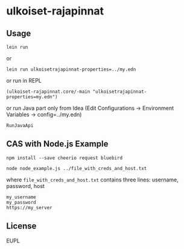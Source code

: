 # ulkoiset-rajapinnat


## Usage

`lein run`

or

`lein run ulkoisetrajapinnat-properties=../my.edn`

or run in REPL

`(ulkoiset-rajapinnat.core/-main "ulkoisetrajapinnat-properties=my.edn")`

or run Java part only from Idea (Edit Configurations -> Environment Variables -> config=../my.edn)

`RunJavaApi`

## CAS with Node.js Example

`npm install --save cheerio request bluebird`

`node node_example.js ../file_with_creds_and_host.txt`

where `file_with_creds_and_host.txt` contains three lines: username, password, host

```
my_username
my_password
https://my_server
```

## License

EUPL
